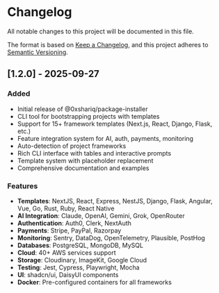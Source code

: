 # Changelog

All notable changes to this project will be documented in this file.

The format is based on [Keep a Changelog](https://keepachangelog.com/en/1.0.0/),
and this project adheres to [Semantic Versioning](https://semver.org/spec/v2.0.0.html).

## [1.2.0] - 2025-09-27

### Added
- Initial release of @0xshariq/package-installer
- CLI tool for bootstrapping projects with templates
- Support for 15+ framework templates (Next.js, React, Django, Flask, etc.)
- Feature integration system for AI, auth, payments, monitoring
- Auto-detection of project frameworks
- Rich CLI interface with tables and interactive prompts
- Template system with placeholder replacement
- Comprehensive documentation and examples

### Features
- **Templates**: NextJS, React, Express, NestJS, Django, Flask, Angular, Vue, Go, Rust, Ruby, React Native
- **AI Integration**: Claude, OpenAI, Gemini, Grok, OpenRouter
- **Authentication**: Auth0, Clerk, NextAuth
- **Payments**: Stripe, PayPal, Razorpay  
- **Monitoring**: Sentry, DataDog, OpenTelemetry, Plausible, PostHog
- **Databases**: PostgreSQL, MongoDB, MySQL
- **Cloud**: 40+ AWS services support
- **Storage**: Cloudinary, ImageKit, Google Cloud
- **Testing**: Jest, Cypress, Playwright, Mocha
- **UI**: shadcn/ui, DaisyUI components
- **Docker**: Pre-configured containers for all frameworks